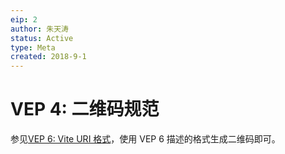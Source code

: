 ```yaml
---
eip: 2
author: 朱天涛
status: Active
type: Meta
created: 2018-9-1
---
```


# VEP 4: 二维码规范

参见[VEP 6: Vite URI 格式](./vep-6.md)，使用 VEP 6 描述的格式生成二维码即可。
